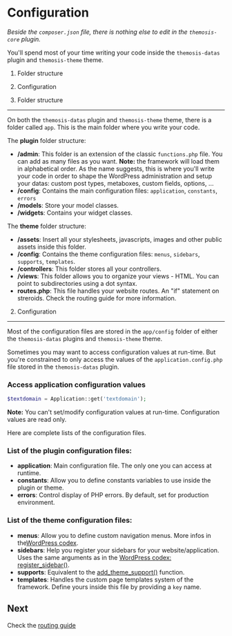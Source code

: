 Configuration
=============
_Beside the `composer.json` file, there is nothing else to edit in the `themosis-core` plugin._

You'll spend most of your time writing your code inside the `themosis-datas` plugin and `themosis-theme` theme.

1. Folder structure
2. Configuration

1. Folder structure
-------------------
On both the `themosis-datas` plugin and `themosis-theme` theme, there is a folder called `app`. This is the main folder where you write your code.

The **plugin** folder structure:

- **/admin**: This folder is an extension of the classic `functions.php` file. You can add as many files as you want. **Note:** the framework will load them in alphabetical order. As the name suggests, this is where you'll write your code in order to shape the WordPress administration and setup your datas: custom post types, metaboxes, custom fields, options, ...
- **/config**: Contains the main configuration files: `application`, `constants`, `errors`
- **/models**: Store your model classes.
- **/widgets**: Contains your widget classes.

The **theme** folder structure:

- **/assets**: Insert all your stylesheets, javascripts, images and other public assets inside this folder.
- **/config**: Contains the theme configuration files: `menus`, `sidebars`, `supports`, `templates`.
- **/controllers**: This folder stores all your controllers.
- **/views**: This folder allows you to organize your views - HTML. You can point to subdirectories using a dot syntax.
- **routes.php**: This file handles your website routes. An "if" statement on streroids. Check the routing guide for more information.

2. Configuration
----------------

Most of the configuration files are stored in the `app/config` folder of either the `themosis-datas` plugins and `themosis-theme` theme.

Sometimes you may want to access configuration values at run-time. But you're constrained to only access the values of the `application.config.php` file stored in the `themosis-datas` plugin.

### Access application configuration values

```php
$textdomain = Application::get('textdomain');
```

**Note:** You can't set/modify configuration values at run-time. Configuration values are read only.

Here are complete lists of the configuration files.

### List of the plugin configuration files:
* **application**: Main configuration file. The only one you can access at runtime.
* **constants**: Allow you to define constants variables to use inside the plugin or theme.
* **errors**: Control display of PHP errors. By default, set for production environment.

### List of the theme configuration files:
* **menus**: Allow you to define custom navigation menus. More infos in the[WordPress codex](http://codex.wordpress.org/Navigation_Menus).
* **sidebars**: Help you register your sidebars for your website/application. Uses the same arguments as in the [WordPress codex: register_sidebar()](http://codex.wordpress.org/Function_Reference/register_sidebar).
* **supports**: Equivalent to the [add\_theme\_support()](http://codex.wordpress.org/Function_Reference/add_theme_support) function.
* **templates**: Handles the custom page templates system of the framework. Define yours inside this file by providing a `key` name.

Next
----
Check the [routing guide](https://github.com/themosis/documentation/blob/master/routing.md)